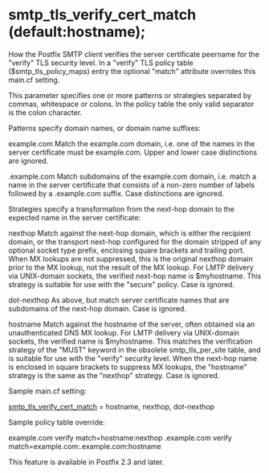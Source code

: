 # smtp_tls_verify_cert_match (default:hostname); 

 How the Postfix SMTP client verifies the server certificate
peername for the
"verify" TLS security level. In a "verify" TLS policy table
($smtp_tls_policy_maps) entry the optional "match" attribute
overrides this main.cf setting. 

 This parameter specifies one or more patterns or strategies separated
by commas, whitespace or colons.  In the policy table the only valid
separator is the colon character. 

 Patterns specify domain names, or domain name suffixes: 



example.com  Match the example.com domain,
i.e. one of the names in the server certificate must be example.com.
Upper and lower case distinctions are ignored. 

.example.com
 Match subdomains of the example.com domain, i.e. match
a name in the server certificate that consists of a non-zero number of
labels followed by a .example.com suffix. Case distinctions are
ignored.



 Strategies specify a transformation from the next-hop domain
to the expected name in the server certificate: 



nexthop
 Match against the next-hop domain, which is either the recipient
domain, or the transport next-hop configured for the domain stripped of
any optional socket type prefix, enclosing square brackets and trailing
port. When MX lookups are not suppressed, this is the original nexthop
domain prior to the MX lookup, not the result of the MX lookup. For
LMTP delivery via UNIX-domain sockets, the verified next-hop name is
$myhostname.  This strategy is suitable for use with the "secure"
policy. Case is ignored.

dot-nexthop
 As above, but match server certificate names that are subdomains
of the next-hop domain. Case is ignored.

hostname  Match against the hostname of the server, often
obtained via an unauthenticated DNS MX lookup. For LMTP delivery via
UNIX-domain sockets, the verified name is $myhostname. This matches
the verification strategy of the "MUST" keyword in the obsolete
smtp_tls_per_site table, and is suitable for use with the "verify"
security level. When the next-hop name is enclosed in square brackets
to suppress MX lookups, the "hostname" strategy is the same as the
"nexthop" strategy. Case is ignored.




Sample main.cf setting:



<a href="postconf.5.html#smtp_tls_verify_cert_match">smtp_tls_verify_cert_match</a> = hostname, nexthop, dot-nexthop



Sample policy table override:



example.com     verify  match=hostname:nexthop
.example.com    verify  match=example.com:.example.com:hostname


 This feature is available in Postfix 2.3 and later. 



